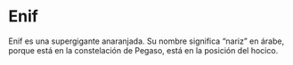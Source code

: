 # Enif

Enif es una supergigante anaranjada. Su nombre significa “nariz” en árabe,
porque está en la constelación de Pegaso, está en la posición del hocico.
